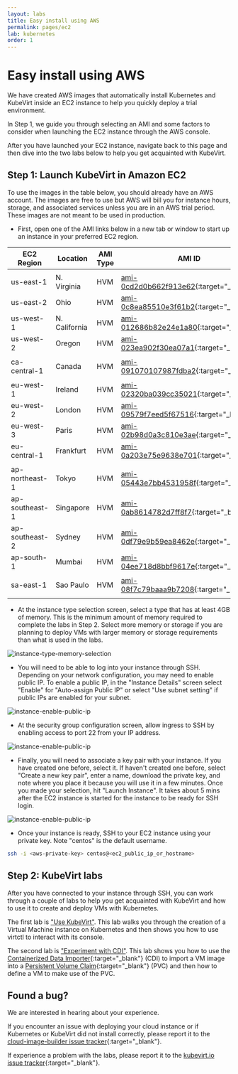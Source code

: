 ```yaml
---
layout: labs
title: Easy install using AWS
permalink: pages/ec2
lab: kubernetes
order: 1
---
```


# Easy install using AWS

We have created AWS images that automatically install Kubernetes
and KubeVirt inside an EC2 instance to help you quickly deploy
a trial environment.

In Step 1, we guide you through selecting an AMI and some factors to
consider when launching the EC2 instance through the AWS console.

After you have launched your EC2 instance, navigate back to this
page and then dive into the two labs below to help you get
acquainted with KubeVirt.

## Step 1: Launch KubeVirt in Amazon EC2

To use the images in the table below, you should already have an AWS
account. The images are free to use but AWS will bill you for instance
hours, storage, and associated services unless you are in an AWS trial
period. These images are not meant to be used in production.

 * First, open one of the AMI links below in a new tab or window to start up an instance in your preferred
   EC2 region.

| EC2 Region | Location      | AMI Type | AMI ID |
| ---        | ---           | ---      | ---    |
|            |               |          |        |
| us-east-1  | N. Virginia   | HVM      | [ami-0cd2d0b662f913e62](https://console.aws.amazon.com/ec2/home?region=us-east-1#launchAmi=ami-0cd2d0b662f913e62){:target="_blank"} |
| us-east-2  | Ohio          | HVM      | [ami-0c8ea85510e3f61b2](https://console.aws.amazon.com/ec2/home?region=us-east-2#launchAmi=ami-0c8ea85510e3f61b2){:target="_blank"} |
| us-west-1  | N. California | HVM      | [ami-012686b82e24e1a80](https://console.aws.amazon.com/ec2/home?region=us-west-1#launchAmi=ami-012686b82e24e1a80){:target="_blank"} |
| us-west-2  | Oregon        | HVM      | [ami-023ea902f30ea07a1](https://console.aws.amazon.com/ec2/home?region=us-west-2#launchAmi=ami-023ea902f30ea07a1){:target="_blank"} |
|            |               |          |        |
| ca-central-1 | Canada   | HVM      | [ami-091070107987fdba2](https://console.aws.amazon.com/ec2/home?region=ca-central-1#launchAmi=ami-091070107987fdba2){:target="_blank"} |
|            |               |          |        |
| eu-west-1      | Ireland   | HVM      | [ami-02320ba039cc35021](https://console.aws.amazon.com/ec2/home?region=eu-west-1#launchAmi=ami-02320ba039cc35021){:target="_blank"} |
| eu-west-2      | London    | HVM      | [ami-09579f7eed5f67516](https://console.aws.amazon.com/ec2/home?region=eu-west-2#launchAmi=ami-09579f7eed5f67516){:target="_blank"} |
| eu-west-3      | Paris    | HVM      | [ami-02b98d0a3c810e3ae](https://console.aws.amazon.com/ec2/home?region=eu-west-3#launchAmi=ami-02b98d0a3c810e3ae){:target="_blank"} |
| eu-central-1   | Frankfurt | HVM      | [ami-0a203e75e9638e701](https://console.aws.amazon.com/ec2/home?region=eu-central-1#launchAmi=ami-0a203e75e9638e701){:target="_blank"} |
|                |               |          |        |
| ap-northeast-1 | Tokyo   | HVM      | [ami-05443e7bb4531958f](https://console.aws.amazon.com/ec2/home?region=ap-northeast-1#launchAmi=ami-05443e7bb4531958f){:target="_blank"} |
| ap-southeast-1 | Singapore | HVM      | [ami-0ab8614782d7ff8f7](https://console.aws.amazon.com/ec2/home?region=ap-southeast-1#launchAmi=ami-0ab8614782d7ff8f7){:target="_blank"} |
| ap-southeast-2 | Sydney   | HVM      | [ami-0df79e9b59ea8462e](https://console.aws.amazon.com/ec2/home?region=ap-southeast-2#launchAmi=ami-0df79e9b59ea8462e){:target="_blank"} |
| ap-south-1     | Mumbai   | HVM      | [ami-04ee718d8bbf9617e](https://console.aws.amazon.com/ec2/home?region=ap-south-1#launchAmi=ami-04ee718d8bbf9617e){:target="_blank"} |
|            |               |          |        |
| sa-east-1  | Sao Paulo   | HVM      | [ami-08f7c79baaa9b7208](https://console.aws.amazon.com/ec2/home?region=sa-east-1#launchAmi=ami-08f7c79baaa9b7208){:target="_blank"} |
|            |               |          |        |


 * At the instance type selection screen, select a type that has at least
   4GB of memory. This is the minimum amount of memory required to complete
   the labs in Step 2. Select more memory or storage if you are planning
   to deploy VMs with larger memory or storage requirements than what is
   used in the labs.

![instance-type-memory-selection](/assets/images/kubevirt-button/ec2-instance-memory-selection.png)

 * You will need to be able to log into your instance through SSH. Depending
   on your network configuration, you may need to enable public IP. To enable
   a public IP, in the "Instance Details" screen select "Enable" for
   "Auto-assign Public IP" or select "Use subnet setting" if public IPs
   are enabled for your subnet.

![instance-enable-public-ip](/assets/images/kubevirt-button/ec2-public-ip.png)

 * At the security group configuration screen, allow ingress to SSH by
   enabling access to port 22 from your IP address.

 ![instance-enable-public-ip](/assets/images/kubevirt-button/ec2-ssh-ingress.png)

 * Finally, you will need to associate a key pair with your instance. If
   you have created one before, select it. If haven't created one before,
   select "Create a new key pair", enter a name, download the private key,
   and note where you place it because you will use it in a few minutes.
   Once you made your selection, hit "Launch Instance". It takes about
   5 mins after the EC2 instance is started for the instance to be ready
   for SSH login.

  ![instance-enable-public-ip](/assets/images/kubevirt-button/ec2-select-create-keypair.png)

 * Once your instance is ready, SSH to your EC2 instance using your private
   key. Note "centos" is the default username.

```bash
ssh -i <aws-private-key> centos@<ec2_public_ip_or_hostname>

```

## Step 2: KubeVirt labs

After you have connected to your instance through SSH, you can
work through a couple of labs to help you get acquainted with KubeVirt
and how to use it to create and deploy VMs with Kubernetes.

The first lab is ["Use KubeVirt"](../labs/kubernetes/lab1). This lab walks you
through the creation of a Virtual Machine instance on Kubernetes and then
shows you how to use virtctl to interact with its console.

The second lab is ["Experiment with CDI"](../labs/kubernetes/lab2). This
lab shows you how to use the [Containerized Data Importer](https://github.com/kubevirt/containerized-data-importer){:target="_blank"}
(CDI) to import a VM image into a [Persistent Volume Claim](https://kubernetes.io/docs/concepts/storage/persistent-volumes/){:target="_blank"}
(PVC) and then how to define a VM to make use of the PVC.

## Found a bug?

We are interested in hearing about your experience.

If you encounter an issue with deploying your cloud instance or if
Kubernetes or KubeVirt did not install correctly, please report it to
the [cloud-image-builder issue tracker](https://github.com/kubevirt/cloud-image-builder/issues){:target="_blank"}.

If experience a problem with the labs, please report it to the [kubevirt.io issue tracker](https://github.com/kubevirt/kubevirt.github.io/issues){:target="_blank"}.
